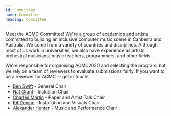 ```yaml
---
id: Committee
name: Committee
heading: Committee
---
```


Meet the ACMC Committee! We're a group of academics and artists committed to building an inclusive computer music scene in Canberra and Australia. We come from a variety of countries and disciplines. Although most of us work in universities, we also have experience as artists, orchestral musicians, music teachers, programmers, and other fields.

We're responsible for organising ACMC2020 and selecting the program, but we rely on a team of reviewers to evaluate submissions fairly. If you want to be a reviewer for ACMC -- get in touch!

- [Ben Swift](https://benswift.me) - General Chair
- [Nat Grant](http://www.natgrantmusic.com) - Inclusion Chair 
- [Charles Martin](https://charlesmartin.com.au) - Paper and Artist Talk Chair
- [Kit Devine](http://kitdevine.com) - Installation and Visuals Chair
- [Alexander Hunter](https://www.alexanderhunter.com.au) - Music and Performance Chair
